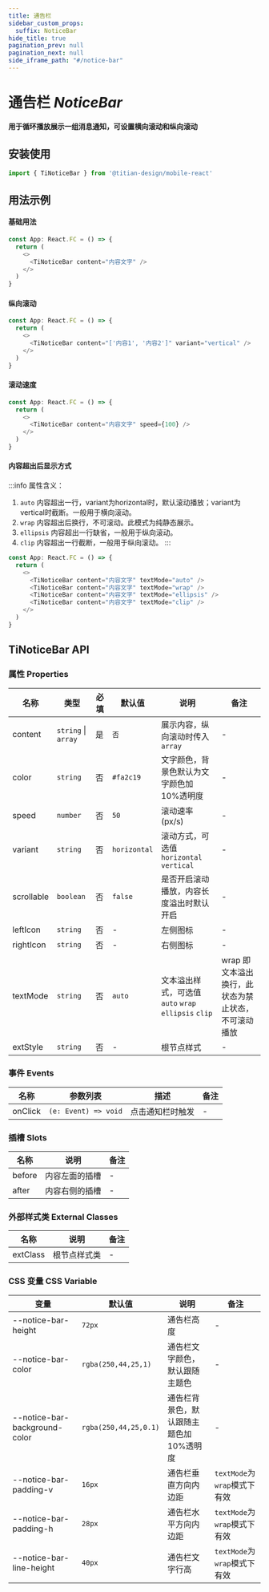 ```yaml
---
title: 通告栏
sidebar_custom_props:
  suffix: NoticeBar
hide_title: true
pagination_prev: null
pagination_next: null
side_iframe_path: "#/notice-bar"
---
```


# 通告栏 _NoticeBar_
**用于循环播放展示一组消息通知，可设置横向滚动和纵向滚动**

## 安装使用
```typescript showLineNumbers
import { TiNoticeBar } from '@titian-design/mobile-react'
```

## 用法示例

#### 基础用法
```typescript tsx showLineNumbers
const App: React.FC = () => {
  return (
    <>
      <TiNoticeBar content="内容文字" />
    </>
  )
}
```
#### 纵向滚动
```typescript tsx showLineNumbers
const App: React.FC = () => {
  return (
    <>
      <TiNoticeBar content="['内容1', '内容2']" variant="vertical" />
    </>
  )
}
```
#### 滚动速度
```typescript tsx showLineNumbers
const App: React.FC = () => {
  return (
    <>
      <TiNoticeBar content="内容文字" speed={100} />
    </>
  )
}
```
#### 内容超出后显示方式
:::info 属性含义：
1. `auto` 内容超出一行，variant为horizontal时，默认滚动播放；variant为vertical时截断。一般用于横向滚动。
2. `wrap` 内容超出后换行，不可滚动。此模式为纯静态展示。
3. `ellipsis` 内容超出一行缺省，一般用于纵向滚动。
4. `clip` 内容超出一行截断，一般用于纵向滚动。
:::

```typescript tsx showLineNumbers
const App: React.FC = () => {
  return (
    <>
      <TiNoticeBar content="内容文字" textMode="auto" />
      <TiNoticeBar content="内容文字" textMode="wrap" />
      <TiNoticeBar content="内容文字" textMode="ellipsis" />
      <TiNoticeBar content="内容文字" textMode="clip" />
    </>
  )
}
```
## TiNoticeBar API
### 属性 **Properties**

| 名称       | 类型                         | 必填 | 默认值       | 说明                                                | 备注                          |
| ---------- | ---------------------------- | ---- | ------------ | --------------------------------------------------- | ----------------------------- |
| content    | `string` \| `array` | 是   | `否`         | 展示内容，纵向滚动时传入`array`                       | -                  |
| color      | `string`                     | 否   | `#fa2c19`    | 文字颜色，背景色默认为文字颜色加 10%透明度          | -                             |
| speed      | `number`                     | 否   | `50`         | 滚动速率 (px/s)                                     | -                             |
| variant    | `string`                     | 否   | `horizontal` | 滚动方式，可选值`horizontal` `vertical`             | -                             |
| scrollable | `boolean`                    | 否   | `false`      | 是否开启滚动播放，内容长度溢出时默认开启            | -                             |
| leftIcon   | `string`                     | 否   | -            | 左侧图标                                            | -                             |
| rightIcon  | `string`                     | 否   | -            | 右侧图标                                            | -                             |
| textMode   | `string`                     | 否   | `auto`       | 文本溢出样式，可选值`auto` `wrap` `ellipsis` `clip` | wrap 即文本溢出换行，此状态为禁止状态，不可滚动播放 |
| extStyle   | `string`                     | 否   | -            | 根节点样式                                          | -                             |

### 事件 **Events**

| 名称    | 参数列表             | 描述             | 备注 |
| ------- | -------------------- | ---------------- | ---- |
| onClick | `(e: Event) => void` | 点击通知栏时触发 | -    |

### 插槽 **Slots**

| 名称   | 说明           | 备注 |
| ------ | -------------- | ---- |
| before | 内容左面的插槽 | -    |
| after  | 内容右侧的插槽 | -    |
### 外部样式类 **External Classes**

| 名称     | 说明         | 备注 |
| -------- | ------------ | ---- |
| extClass | 根节点样式类 | -    |

### CSS 变量 **CSS Variable**
| 变量 | 默认值 | 说明 | 备注 |
| ---- | ------ | ---- | ---- |
| --notice-bar-height | `72px` | 通告栏高度 | - |
| --notice-bar-color | `rgba(250,44,25,1)` | 通告栏文字颜色，默认跟随主题色| - |
| --notice-bar-background-color | `rgba(250,44,25,0.1)` | 通告栏背景色，默认跟随主题色加10%透明度 | - |
| --notice-bar-padding-v | `16px` | 通告栏垂直方向内边距 | `textMode`为`wrap`模式下有效 |
| --notice-bar-padding-h | `28px` | 通告栏水平方向内边距 | `textMode`为`wrap`模式下有效 |
| --notice-bar-line-height | `40px` | 通告栏文字行高 | `textMode`为`wrap`模式下有效 |